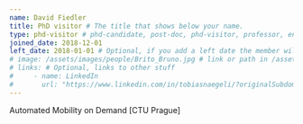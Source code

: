 ```yaml
---
name: David Fiedler
title: PhD visitor # The title that shows below your name.
type: phd-visitor # phd-candidate, post-doc, phd-visitor, professor, engineer
joined_date: 2018-12-01
left_date: 2018-01-01 # Optional, if you add a left date the member will be moved to the past members section
# image: /assets/images/people/Brito_Bruno.jpg # link or path in /assets/...
# links: # Optional, links to other stuff
#     - name: LinkedIn
#       url: "https://www.linkedin.com/in/tobiasnaegeli/?originalSubdomain=ch"
---
```


<!-- Here add your interests or small paragraph. Keep it brief. Also for past members, put here e.g Now at..., [supervised by...] -->
Automated Mobility on Demand [CTU Prague]